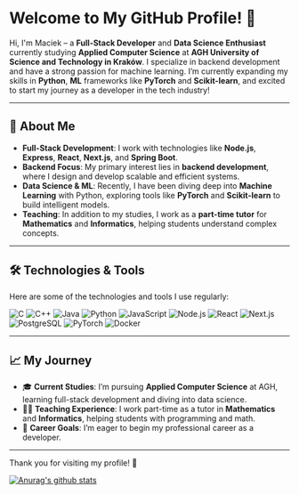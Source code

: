 
# Welcome to My GitHub Profile! 👋

Hi, I'm Maciek – a **Full-Stack Developer** and **Data Science Enthusiast** currently studying **Applied Computer Science** at **AGH University of Science and Technology in Kraków**. I specialize in backend development and have a strong passion for machine learning. I’m currently expanding my skills in **Python**, **ML** frameworks like **PyTorch** and **Scikit-learn**, and excited to start my journey as a developer in the tech industry! 

---

## 🚀 About Me

- **Full-Stack Development**: I work with technologies like **Node.js**, **Express**, **React**, **Next.js**, and **Spring Boot**.
- **Backend Focus**: My primary interest lies in **backend development**, where I design and develop scalable and efficient systems.
- **Data Science & ML**: Recently, I have been diving deep into **Machine Learning** with Python, exploring tools like **PyTorch** and **Scikit-learn** to build intelligent models.
- **Teaching**: In addition to my studies, I work as a **part-time tutor** for **Mathematics** and **Informatics**, helping students understand complex concepts.

---

## 🛠️ Technologies & Tools

Here are some of the technologies and tools I use regularly:


  ![C](https://img.shields.io/badge/C-00599C?style=for-the-badge&logo=c&logoColor=white)
  ![C++](https://img.shields.io/badge/C%2B%2B-F34B7D?style=for-the-badge&logo=cplusplus&logoColor=white)
  ![Java](https://img.shields.io/badge/Java-007396?style=for-the-badge&logo=java&logoColor=white)
  ![Python](https://img.shields.io/badge/Python-3776AB?style=for-the-badge&logo=python&logoColor=white)
  ![JavaScript](https://img.shields.io/badge/JavaScript-F7DF1E?style=for-the-badge&logo=javascript&logoColor=black)
  ![Node.js](https://img.shields.io/badge/Node.js-339933?style=for-the-badge&logo=node.js&logoColor=white)
  ![React](https://img.shields.io/badge/React-61DAFB?style=for-the-badge&logo=react&logoColor=black)
  ![Next.js](https://img.shields.io/badge/Next.js-000000?style=for-the-badge&logo=next.js&logoColor=white)
  ![PostgreSQL](https://img.shields.io/badge/PostgreSQL-336791?style=for-the-badge&logo=postgresql&logoColor=white)
  ![PyTorch](https://img.shields.io/badge/PyTorch-EE4C2C?style=for-the-badge&logo=pytorch&logoColor=white)
  ![Docker](https://img.shields.io/badge/Docker-2496ED?style=for-the-badge&logo=docker&logoColor=white)


---

## 📈 My Journey

- 🎓 **Current Studies**: I’m pursuing **Applied Computer Science** at AGH, learning full-stack development and diving into data science.
- 🧑‍🏫 **Teaching Experience**: I work part-time as a tutor in **Mathematics** and **Informatics**, helping students with programming and math.
- 🚀 **Career Goals**: I’m eager to begin my professional career as a developer.

---


Thank you for visiting my profile! 🚀


  
  
  
  <!--
**maciekgangus/maciekgangus** is a ✨ _special_ ✨ repository because its `README.md` (this file) appears on your GitHub profile.

Here are some ideas to get you started:

- 🔭 I’m currently working on ...
- 🌱 I’m currently learning ...
- 👯 I’m looking to collaborate on ...
- 🤔 I’m looking for help with ...
- 💬 Ask me about ...
- 📫 How to reach me: ...
- 😄 Pronouns: ...
- ⚡ Fun fact: ...
-->
[![Anurag's github stats](https://github-readme-stats.vercel.app/api?username=maciekgangus)](https://github.com/anuraghazra/github-readme-stats)
